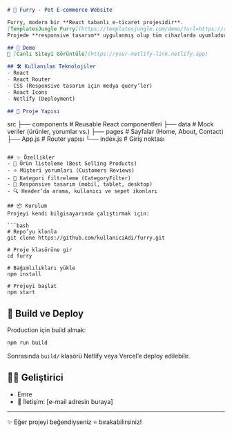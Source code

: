 ```markdown
# 🐾 Furry - Pet E-commerce Website

Furry, modern bir **React tabanlı e-ticaret projesidir**.  
[TemplatesJungle Furry](https://templatesjungle.com/demo/?url=https://demo.templatesjungle.com/furry/) tasarımına sadık kalınarak geliştirilmiştir.  
Projede **responsive tasarım** uygulanmış olup tüm cihazlarda uyumludur.  

## 🚀 Demo
🔗 [Canlı Siteyi Görüntüle](https://your-netlify-link.netlify.app)

## 🛠️ Kullanılan Teknolojiler
- React  
- React Router  
- CSS (Responsive tasarım için medya query’ler)  
- React Icons  
- Netlify (Deployment)  

## 📂 Proje Yapısı
```

src
├── components     # Reusable React componentleri
├── data           # Mock veriler (ürünler, yorumlar vs.)
├── pages          # Sayfalar (Home, About, Contact)
├── App.js         # Router yapısı
└── index.js       # Giriş noktası

````

## ✨ Özellikler
- 🛒 Ürün listeleme (Best Selling Products)  
- ⭐ Müşteri yorumları (Customers Reviews)  
- 📂 Kategori filtreleme (CategoryFilter)  
- 📱 Responsive tasarım (mobil, tablet, desktop)  
- 🔍 Header’da arama, kullanıcı ve sepet ikonları  

## 📦 Kurulum
Projeyi kendi bilgisayarında çalıştırmak için:

```bash
# Repo’yu klonla
git clone https://github.com/kullaniciAdi/furry.git

# Proje klasörüne gir
cd furry

# Bağımlılıkları yükle
npm install

# Projeyi başlat
npm start
````

## 🚀 Build ve Deploy

Production için build almak:

```bash
npm run build
```

Sonrasında `build/` klasörü Netlify veya Vercel’e deploy edilebilir.

## 👨‍💻 Geliştirici

* Emre
* 📧 İletişim: [e-mail adresin buraya]

---

✨ Eğer projeyi beğendiyseniz ⭐ bırakabilirsiniz!

```
```
